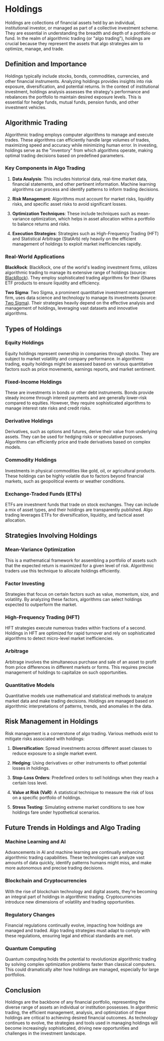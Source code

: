 # Holdings

Holdings are collections of financial assets held by an individual, institutional investor, or managed as part of a collective investment scheme. They are essential in understanding the breadth and depth of a portfolio or fund. In the realm of algorithmic trading (or "algo trading"), holdings are crucial because they represent the assets that algo strategies aim to optimize, manage, and trade. 

## Definition and Importance

Holdings typically include stocks, bonds, commodities, currencies, and other financial instruments. Analyzing holdings provides insights into risk exposure, diversification, and potential returns. In the context of institutional investment, holdings analysis assesses the strategy's performance and rebalances the portfolio to maintain desired exposure levels. This is essential for hedge funds, mutual funds, pension funds, and other investment vehicles.

## Algorithmic Trading

Algorithmic trading employs computer algorithms to manage and execute trades. These algorithms can efficiently handle large volumes of trades, maximizing speed and accuracy while minimizing human error. In investing, holdings serve as the "inventory" from which algorithms operate, making optimal trading decisions based on predefined parameters.

### Key Components in Algo Trading

1. **Data Analysis**: This includes historical data, real-time market data, financial statements, and other pertinent information. Machine learning algorithms can process and identify patterns to inform trading decisions.
   
2. **Risk Management**: Algorithms must account for market risks, liquidity risks, and specific asset risks to avoid significant losses.
   
3. **Optimization Techniques**: These include techniques such as mean-variance optimization, which helps in asset allocation within a portfolio to balance returns and risks.

4. **Execution Strategies**: Strategies such as High-Frequency Trading (HFT) and Statistical Arbitrage (StatArb) rely heavily on the efficient management of holdings to exploit market inefficiencies rapidly.

### Real-World Applications

**BlackRock**: BlackRock, one of the world's leading investment firms, utilizes algorithmic trading to manage its extensive range of holdings (source: [BlackRock](https://www.blackrock.com)). They employ sophisticated trading algorithms for their iShares ETF products to ensure liquidity and efficiency.

**Two Sigma**: Two Sigma, a prominent quantitative investment management firm, uses data science and technology to manage its investments (source: [Two Sigma](https://www.twosigma.com)). Their strategies heavily depend on the effective analysis and management of holdings, leveraging vast datasets and innovative algorithms.

## Types of Holdings

### Equity Holdings

Equity holdings represent ownership in companies through stocks. They are subject to market volatility and company performance. In algorithmic trading, equity holdings might be assessed based on various quantitative factors such as price movements, earnings reports, and market sentiment.

### Fixed-Income Holdings

These are investments in bonds or other debt instruments. Bonds provide steady income through interest payments and are generally lower-risk compared to equities. However, they require sophisticated algorithms to manage interest rate risks and credit risks.

### Derivative Holdings

Derivatives, such as options and futures, derive their value from underlying assets. They can be used for hedging risks or speculative purposes. Algorithms can efficiently price and trade derivatives based on complex models.

### Commodity Holdings

Investments in physical commodities like gold, oil, or agricultural products. These holdings can be highly volatile due to factors beyond financial markets, such as geopolitical events or weather conditions.

### Exchange-Traded Funds (ETFs)

ETFs are investment funds that trade on stock exchanges. They can include a mix of asset types, and their holdings are transparently published. Algo trading leverages ETFs for diversification, liquidity, and tactical asset allocation.

## Strategies Involving Holdings

### Mean-Variance Optimization 

This is a mathematical framework for assembling a portfolio of assets such that the expected return is maximized for a given level of risk. Algorithmic traders use this technique to allocate holdings efficiently.

### Factor Investing

Strategies that focus on certain factors such as value, momentum, size, and volatility. By analyzing these factors, algorithms can select holdings expected to outperform the market.

### High-Frequency Trading (HFT)

HFT strategies execute numerous trades within fractions of a second. Holdings in HFT are optimized for rapid turnover and rely on sophisticated algorithms to detect micro-level market inefficiencies.

### Arbitrage

Arbitrage involves the simultaneous purchase and sale of an asset to profit from price differences in different markets or forms. This requires precise management of holdings to capitalize on such opportunities.

### Quantitative Models

Quantitative models use mathematical and statistical methods to analyze market data and make trading decisions. Holdings are managed based on algorithmic interpretations of patterns, trends, and anomalies in the data.

## Risk Management in Holdings

Risk management is a cornerstone of algo trading. Various methods exist to mitigate risks associated with holdings:

1. **Diversification**: Spread investments across different asset classes to reduce exposure to a single market event.
   
2. **Hedging**: Using derivatives or other instruments to offset potential losses in holdings.
   
3. **Stop-Loss Orders**: Predefined orders to sell holdings when they reach a certain loss level.
   
4. **Value at Risk (VaR)**: A statistical technique to measure the risk of loss on a specific portfolio of holdings.
   
5. **Stress Testing**: Simulating extreme market conditions to see how holdings fare under hypothetical scenarios.

## Future Trends in Holdings and Algo Trading

### Machine Learning and AI

Advancements in AI and machine learning are continually enhancing algorithmic trading capabilities. These technologies can analyze vast amounts of data quickly, identify patterns humans might miss, and make more autonomous and precise trading decisions.

### Blockchain and Cryptocurrencies

With the rise of blockchain technology and digital assets, they're becoming an integral part of holdings in algorithmic trading. Cryptocurrencies introduce new dimensions of volatility and trading opportunities.

### Regulatory Changes

Financial regulations continually evolve, impacting how holdings are managed and traded. Algo trading strategies must adapt to comply with these regulations, ensuring legal and ethical standards are met.

### Quantum Computing

Quantum computing holds the potential to revolutionize algorithmic trading by solving complex optimization problems faster than classical computers. This could dramatically alter how holdings are managed, especially for large portfolios.

## Conclusion

Holdings are the backbone of any financial portfolio, representing the diverse range of assets an individual or institution possesses. In algorithmic trading, the efficient management, analysis, and optimization of these holdings are critical to achieving desired financial outcomes. As technology continues to evolve, the strategies and tools used in managing holdings will become increasingly sophisticated, driving new opportunities and challenges in the investment landscape.